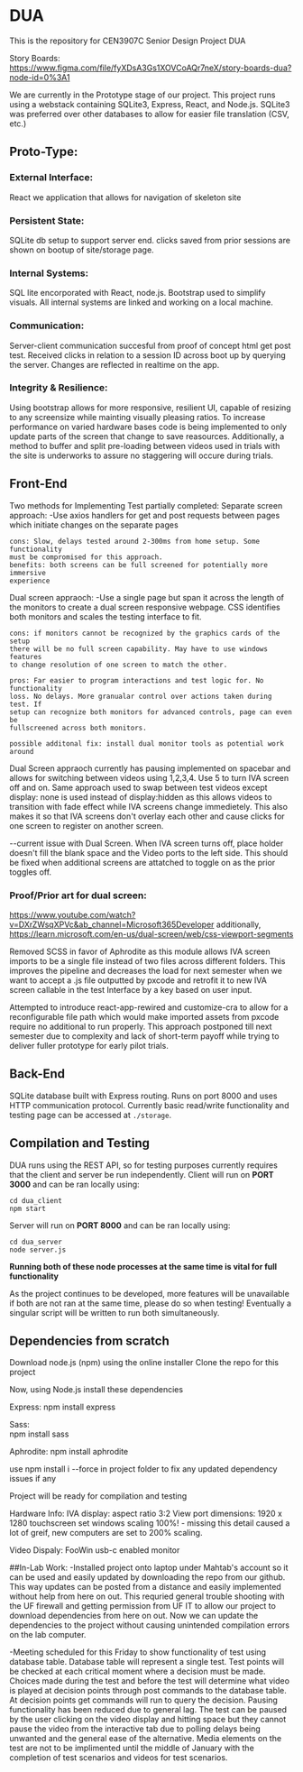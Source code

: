 # DUA
This is the repository for CEN3907C Senior Design Project DUA


Story Boards: 
https://www.figma.com/file/fyXDsA3Gs1XOVCoAQr7neX/story-boards-dua?node-id=0%3A1

We are currently in the Prototype stage of our project. This project runs using a
webstack containing SQLite3, Express, React, and Node.js. SQLite3 was preferred over 
other databases to allow for easier file translation (CSV, etc.)

## Proto-Type:

### External Interface: 
React we application that allows for navigation of skeleton site

### Persistent State:
SQLite db setup to support server end. clicks saved from prior sessions
are shown on bootup of site/storage page. 

### Internal Systems: 
SQL lite encorporated with React, node.js. Bootstrap used to simplify visuals. 
All internal systems are linked and working on a local machine. 

### Communication: 
Server-client communication succesful from proof of concept html get post test.
Received clicks in relation to a session ID across boot up by querying the 
server. Changes are reflected in realtime on the app. 

### Integrity & Resilience:
Using bootstrap allows for more responsive, resilient UI, capable of resizing to any 
screensize while mainting visually pleasing ratios. To increase performance on varied
hardware bases code is being implemented to only update parts of the screen that
change to save reasources. Additionally, a method to buffer and split pre-loading
between videos used in trials with the site is underworks to assure no staggering will
occure during trials. 

## Front-End
Two methods for Implementing Test partially completed: 
  Separate screen approach: 
    -Use axios handlers for get and post requests between pages 
    which initiate changes on the separate pages

    cons: Slow, delays tested around 2-300ms from home setup. Some functionality
    must be compromised for this approach.
    benefits: both screens can be full screened for potentially more immersive
    experience 

  Dual screen appraoch: 
    -Use a single page but span it across the length of the monitors to 
    create a dual screen responsive webpage. CSS identifies both monitors 
    and scales the testing interface to fit. 

    cons: if monitors cannot be recognized by the graphics cards of the setup
    there will be no full screen capability. May have to use windows features
    to change resolution of one screen to match the other. 

    pros: Far easier to program interactions and test logic for. No functionality
    loss. No delays. More granualar control over actions taken during test. If 
    setup can recognize both monitors for advanced controls, page can even be
    fullscreened across both monitors. 

    possible additonal fix: install dual monitor tools as potential work around 

Dual Screen appraoch currently has pausing implemented on spacebar and allows
for switching between videos using 1,2,3,4. Use 5 to turn IVA screen off and on.
Same approach used to swap between test videos except display: none is used 
instead of display:hidden as this allows videos to transition with fade effect 
while IVA screens change immedietely. This also makes it so that IVA screens 
don't overlay each other and cause clicks for one screen to register on another 
screen. 

--current issue with Dual Screen. When IVA screen turns off, place holder
doesn't fill the blank space and the Video ports to the left side. This should 
be fixed when additional screens are attatched to toggle on as the prior toggles
off. 

### Proof/Prior art for dual screen:
https://www.youtube.com/watch?v=DXrZWsqXPVc&ab_channel=Microsoft365Developer
additionally,
https://learn.microsoft.com/en-us/dual-screen/web/css-viewport-segments


Removed SCSS in favor of Aphrodite as this module allows IVA screen imports to be 
a single file instead of two files across different folders. This improves
the pipeline and decreases the load for next semester when we want to accept 
a .js file outputted by pxcode and retrofit it to new IVA screen callable in the
test Interface by a key based on user input. 

Attempted to introduce react-app-rewired and customize-cra to allow for a 
reconfigurable file path which would make imported assets from pxcode require 
no additional to run properly. This approach postponed till next semester due
to complexity and lack of short-term payoff while trying to deliver 
fuller prototype for early pilot trials. 



## Back-End
SQLite database built with Express routing. Runs on port 8000 and uses HTTP
communication protocol. Currently basic read/write functionality and testing
page can be accessed at `./storage`.

## Compilation and Testing
DUA runs using the REST API, so for testing purposes currently requires that the
client and server be run independently.
Client will run on **PORT 3000** and can be ran locally using:
```
cd dua_client
npm start
```

Server will run on **PORT 8000** and can be ran locally using:
```
cd dua_server
node server.js
```

**Running both of these node processes at the same time is vital for full functionality**

As the project continues to be developed, more features will be unavailable if both are not
ran at the same time, please do so when testing! Eventually a singular script will be written 
to run both simultaneously.


## Dependencies from scratch

Download node.js  (npm) using the online installer
Clone the repo for this project 

Now, using Node.js install these dependencies  

  Express:
    npm install express

  Sass:      
    npm install sass

  Aphrodite:
    npm install aphrodite 

use npm install i --force in project folder to fix any updated dependency issues if any

Project will be ready for compilation and testing


Hardware Info:
  IVA display: 
    aspect ratio 3:2 
    View port dimensions: 1920 x 1280 
    touchscreen
    set windows scaling 100%! - missing this detail caused a lot of greif,
      new computers are set to 200% scaling. 

  Video Dispaly:
    FooWin usb-c enabled monitor 


##In-Lab Work: 
  -Installed project onto laptop under Mahtab's account so it can be used
  and easily updated by downloading the repo from our github. This way updates
  can be posted from a distance and easily implemented without help from here 
  on out. This requried general trouble shooting with the UF firewall and getting
  permission from UF IT to allow our project to download dependencies from here
  on out. Now we can update the dependencies to the project without causing 
  unintended compilation errors on the lab computer.

  -Meeting scheduled for this Friday to show functionality of test using database table. 
  Database table will represent a single test. Test points will be checked at each critical
  moment where a decision must be made. Choices made during the test and before the test
  will determine what video is played at decision points through post commands to the 
  database table. At decision points get commands will run to query the decision. Pausing 
  functionality has been reduced due to general lag. The test can be paused by the 
  user clicking on the video display and hitting space but they cannot pause the video 
  from the interactive tab due to polling delays being unwanted and the general ease
  of the alternative. Media elements on the test are not to be implimented until 
  the middle of January with the completion of test scenarios and videos for test 
  scenarios. 



